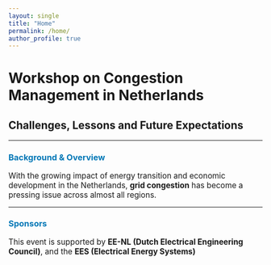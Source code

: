 ```yaml
---
layout: single
title: "Home"
permalink: /home/
author_profile: true
---
```


# Workshop on Congestion Management in Netherlands  
## Challenges, Lessons and Future Expectations

---

### <span style="color:#0077b6;">Background & Overview</span>

<div style="font-size:1.1em;">
With the growing impact of energy transition and economic development in the Netherlands, <b>grid congestion</b> has become a pressing issue across almost all regions.  
</div>

---

### <span style="color:#0077b6;">Sponsors</span>

<div style="font-size:1.1em;">
This event is supported by <b>EE-NL (Dutch Electrical Engineering Council)</b>, and the <b>EES (Electrical Energy Systems)</b>
